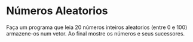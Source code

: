# Números Aleatorios

Faça um programa que leia 20 números inteiros aleatorios (entre 0 e 100) armazene-os num vetor.
Ao final mostre os números e seus sucessores.
